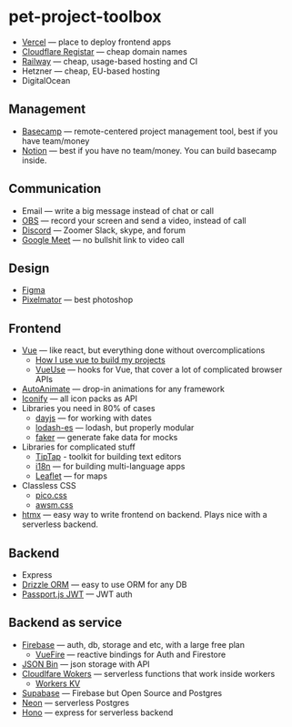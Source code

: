 # pet-project-toolbox

- [Vercel](https://vercel.com) — place to deploy frontend apps
- [Cloudflare Registar](https://www.cloudflare.com/products/registrar/) — cheap domain names
- [Railway](https://railway.app/) — cheap, usage-based hosting and CI
- Hetzner — cheap, EU-based hosting
- DigitalOcean

## Management
- [Basecamp](basecamp.com/) — remote-centered project management tool, best if you have team/money
- [Notion](notion.so/) — best if you have no team/money. You can build basecamp inside.

## Communication
- Email — write a big message instead of chat or call
- [OBS](https://obsproject.com/) — record your screen and send a video, instead of call
- [Discord](https://discord.com/) — Zoomer Slack, skype, and forum
- [Google Meet](https://meet.google.com/) — no bullshit link to video call

## Design
- [Figma](figma.com/)
- [Pixelmator](https://www.pixelmator.com/pro/) — best photoshop

## Frontend
- [Vue](https://vuejs.org/) — like react, but everything done without overcomplications
  - [How I use vue to build my projects](https://github.com/brachkow/vue-template)
  - [VueUse](https://vueuse.org/guide/) — hooks for Vue, that cover a lot of complicated browser APIs
- [AutoAnimate](https://auto-animate.formkit.com/) — drop-in animations for any framework
- [Iconify](https://iconify.design/) — all icon packs as API
- Libraries you need in 80% of cases
  - [dayjs](https://day.js.org/) — for working with dates
  - [lodash-es](https://www.npmjs.com/package/lodash-es) — lodash, but properly modular
  - [faker](https://fakerjs.dev/) — generate fake data for mocks
- Libraries for complicated stuff
  - [TipTap](https://tiptap.dev/) - toolkit for building text editors
  - [i18n](https://github.com/intlify/vue-i18n-next) — for building multi-language apps
  - [Leaflet](https://github.com/vue-leaflet/vue-leaflet) — for maps
- Classless CSS
  - [pico.css](https://picocss.com/)
  - [awsm.css](https://www.npmjs.com/package/@nuxtjs/svg)
- [htmx](https://htmx.org/) — easy way to write frontend on backend. Plays nice with a serverless backend.

## Backend
- Express
- [Drizzle ORM](https://orm.drizzle.team/docs/overview) — easy to use ORM for any DB
- [Passport.js JWT](https://www.passportjs.org/packages/passport-jwt/) — JWT auth

## Backend as service
- [Firebase](https://firebase.google.com/) — auth, db, storage and etc, with a large free plan
  - [VueFire](https://vuefire.vuejs.org/) — reactive bindings for Auth and Firestore 
- [JSON Bin](https://jsonbin.io/) — json storage with API
- [Cloudlfare Wokers](https://workers.cloudflare.com/) — serverless functions that work inside workers
  - [Workers KV](https://developers.cloudflare.com/workers/wrangler/workers-kv/)
- [Supabase](https://supabase.com/) — Firebase but Open Source and Postgres
- [Neon](https://neon.tech/) — serverless Postgres
- [Hono](https://hono.dev/concepts/motivation) — express for serverless backend
